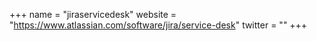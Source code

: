 +++
name = "jiraservicedesk"
website = "https://www.atlassian.com/software/jira/service-desk"
twitter = ""
+++